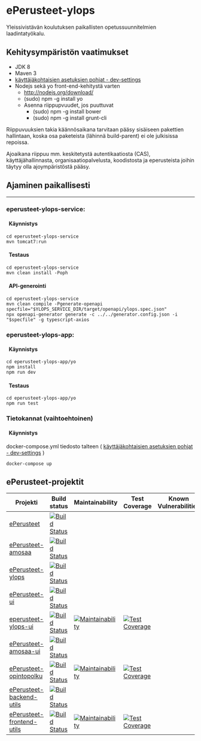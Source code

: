 # ePerusteet-ylops

Yleissivistävän koulutuksen paikallisten opetussuunnitelmien laadintatyökalu.

## Kehitysympäristön vaatimukset

- JDK 8
- Maven 3
- [käyttäjäkohtaisien asetuksien pohjat - dev-settings](https://github.com/Opetushallitus/eperusteet/blob/master/dev-settings.md)    
- Nodejs sekä yo front-end-kehitystä varten
  - <http://nodejs.org/download/>
  - (sudo) npm -g install yo
  - Asenna riippupvuudet, jos puuttuvat 
    - (sudo) npm -g install bower
    - (sudo) npm -g install grunt-cli

Riippuvuuksien takia käännösaikana tarvitaan pääsy sisäiseen pakettien hallintaan, koska osa paketeista (lähinnä build-parent) ei ole julkisissa repoissa.

Ajoaikana riippuu mm. keskitetystä autentikaatiosta (CAS), käyttäjähallinnasta, organisaatiopalvelusta, koodistosta ja eperusteista joihin täytyy olla ajoympäristöstä pääsy.


## Ajaminen paikallisesti
----------------------

### eperusteet-ylops-service: 

  #### &nbsp;&nbsp;Käynnistys

  ```
  cd eperusteet-ylops-service
  mvn tomcat7:run
  ```  
    
  #### &nbsp;&nbsp;Testaus

  ```
  cd eperusteet-ylops-service
  mvn clean install -Poph
  ```

  #### &nbsp;&nbsp;API-generointi

  ```
  cd eperusteet-ylops-service
  mvn clean compile -Pgenerate-openapi
  specfile="$YLOPS_SERVICE_DIR/target/openapi/ylops.spec.json"
  npx openapi-generator generate -c ../../generator.config.json -i "$specfile" -g typescript-axios
  ```  

### eperusteet-ylops-app: 

  #### &nbsp;&nbsp;Käynnistys

    cd eperusteet-ylops-app/yo
    npm install
    npm run dev

  #### &nbsp;&nbsp;Testaus

  ```
  cd eperusteet-ylops-app/yo
  npm run test
  ```  
    
### Tietokannat (vaihtoehtoinen)
  
  #### &nbsp;&nbsp;Käynnistys

  docker-compose.yml tiedosto talteen ( [käyttäjäkohtaisien asetuksien pohjat - dev-settings](https://github.com/Opetushallitus/eperusteet/blob/master/dev-settings.md) )

  ```
  docker-compose up
  ```

## ePerusteet-projektit

  Projekti | Build status | Maintainability | Test Coverage | Known Vulnerabilities
  -------- | ------------ | --------------- | ------------- | ----------------------
  [ePerusteet](https://github.com/Opetushallitus/eperusteet) | [![Build Status](https://travis-ci.org/Opetushallitus/eperusteet.svg?branch=master)](https://travis-ci.org/Opetushallitus/eperusteet)
  [ePerusteet-amosaa](https://github.com/Opetushallitus/eperusteet-amosaa) | [![Build Status](https://travis-ci.org/Opetushallitus/eperusteet-amosaa.svg?branch=master)](https://travis-ci.org/Opetushallitus/eperusteet-amosaa)
  [ePerusteet-ylops](https://github.com/Opetushallitus/eperusteet-ylops) | [![Build Status](https://travis-ci.org/Opetushallitus/eperusteet-ylops.svg?branch=master)](https://travis-ci.org/Opetushallitus/eperusteet-ylops)
  [ePerusteet-ui](https://github.com/Opetushallitus/eperusteet-ui) | [![Build Status](https://travis-ci.org/Opetushallitus/eperusteet-ui.svg?branch=master)](https://travis-ci.org/Opetushallitus/eperusteet-ui) |  |  | 
  [eperusteet-ylops-ui](https://github.com/Opetushallitus/eperusteet-ylops-ui) | [![Build Status](https://travis-ci.org/Opetushallitus/eperusteet-ylops-ui.svg?branch=master)](https://travis-ci.org/Opetushallitus/eperusteet-ylops-ui) | [![Maintainability](https://api.codeclimate.com/v1/badges/eea9e59302df6e343d57/maintainability)](https://codeclimate.com/github/Opetushallitus/eperusteet-ylops-ui/maintainability) | [![Test Coverage](https://api.codeclimate.com/v1/badges/eea9e59302df6e343d57/test_coverage)](https://codeclimate.com/github/Opetushallitus/eperusteet-ylops-ui/test_coverage) | 
  [ePerusteet-amosaa-ui](https://github.com/Opetushallitus/eperusteet-amosaa-ui) | [![Build Status](https://travis-ci.org/Opetushallitus/eperusteet-amosaa-ui.svg?branch=master)](https://travis-ci.org/Opetushallitus/eperusteet-amosaa-ui) |  |  | 
  [ePerusteet-opintopolku](https://github.com/Opetushallitus/eperusteet-opintopolku) | [![Build Status](https://travis-ci.org/Opetushallitus/eperusteet-opintopolku.svg?branch=master)](https://travis-ci.org/Opetushallitus/eperusteet-opintopolku) | [![Maintainability](https://api.codeclimate.com/v1/badges/24fc0c3e2b968b432319/maintainability)](https://codeclimate.com/github/Opetushallitus/eperusteet-opintopolku/maintainability) | [![Test Coverage](https://api.codeclimate.com/v1/badges/24fc0c3e2b968b432319/test_coverage)](https://codeclimate.com/github/Opetushallitus/eperusteet-opintopolku/test_coverage)
  [ePerusteet-backend-utils](https://github.com/Opetushallitus/eperusteet-backend-utils) | [![Build Status](https://travis-ci.org/Opetushallitus/eperusteet-backend-utils.svg?branch=master)](https://travis-ci.org/Opetushallitus/eperusteet-backend-utils)
  [ePerusteet-frontend-utils](https://github.com/Opetushallitus/eperusteet-frontend-utils) | [![Build Status](https://travis-ci.org/Opetushallitus/eperusteet-frontend-utils.svg?branch=master)](https://travis-ci.org/Opetushallitus/eperusteet-frontend-utils) | [![Maintainability](https://api.codeclimate.com/v1/badges/f782a4a50622ae34a2bd/maintainability)](https://codeclimate.com/github/Opetushallitus/eperusteet-frontend-utils/maintainability) | [![Test Coverage](https://api.codeclimate.com/v1/badges/f782a4a50622ae34a2bd/test_coverage)](https://codeclimate.com/github/Opetushallitus/eperusteet-frontend-utils/test_coverage)
